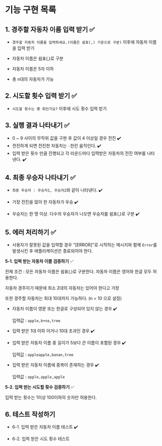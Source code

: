 # 기능 구현 목록

## 1. 경주할 자동차 이름 입력 받기 ✅

- `경주할 자동차 이름을 입력하세요.(이름은 쉼표(,) 기준으로 구분)` 이후에 자동차 이름을 입력 받기

- 자동차 이름은 쉼표(,)로 구분

- 자동차 이름은 5자 이하

- 총 n대의 자동차가 가능

## 2. 시도할 횟수 입력 받기 ✅

- `시도할 횟수는 몇 회인가요?` 이후에 시도 횟수 입력 받기

## 3. 실행 결과 나타내기 ✅

- 0 ~ 9 사이의 무작위 값을 구현 후 값이 4 이상일 경우 전진 ✔️
- 전진하게 되면 전진한 자동차는 `-`한칸 움직인다. ✔️
- 입력 받은 횟수 만큼 진행되고 각 라운드마다 입력받은 자동차의 전진 여부를 나타낸다. ✔️

## 4. 최종 우승자 나타내기 ✅

- `최종 우승자 : 우승자1, 우승자2`와 같이 나타낸다. ✔️

- 가장 전진을 많이 한 자동차가 우승 ✔️
- 우승자는 한 명 이상. 다수의 우승자가 나오면 우승자를 쉼표(,)로 구분 ✔️

## 5. 에러 처리하기 ✅

- 사용자가 잘못된 값을 입력할 경우 "[ERROR]"로 시작하는 메시지와 함께 `Error`를 발생시킨 후 애플리케이션은 종료되어야 한다.

**5-1. 입력 받는 자동차 이름 검증하기** ✅

전제 조건 : 모든 자동차 이름은 쉼표(,)로 구분한다. 자동차 이름은 영어와 한글 모두 허용한다.

자동차 경주이기 때문에 최소 2대의 자동차는 있어야 한다고 가정

또한 경주할 자동차는 최대 10대까지 가능하다. (n = 10 으로 설정)

- 자동차 이름이 영문 또는 한글로 구성되어 있지 않는 경우 ✔️

  입력값 : `apple,b+na,tree`

- 입력 받은 1대 이하 이거나 10대 초과인 경우 ✔️

- 입력 받은 자동차 이름 중 길이가 5보다 큰 이름이 포함된 경우 ✔️

  입력값 : `appleapple,banan,tree`

- 입력 받은 자동차 이름에 중복이 존재하는 경우 ✔️

  입력값 : `apple,apple,apple`

**5-2. 입력 받는 시도할 횟수 검증하기** ✅

입력 받는 횟수는 1이상 100이하의 숫자만 허용한다.

## 6. 테스트 작성하기

- 6-1. 입력 받은 자동차 이름 테스트 ✔️

- 6-2. 입력 받은 시도 횟수 테스트
